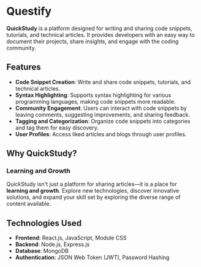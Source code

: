 # Questify

**QuickStudy** is a platform designed for writing and sharing code snippets, tutorials, and technical articles. It provides developers with an easy way to document their projects, share insights, and engage with the coding community.

## Features

- **Code Snippet Creation**: Write and share code snippets, tutorials, and technical articles.  
- **Syntax Highlighting**: Supports syntax highlighting for various programming languages, making code snippets more readable.  
- **Community Engagement**: Users can interact with code snippets by leaving comments, suggesting improvements, and sharing feedback.  
- **Tagging and Categorization**: Organize code snippets into categories and tag them for easy discovery.  
- **User Profiles**: Access liked articles and blogs through user profiles.  

## Why QuickStudy?

### Learning and Growth

QuickStudy isn't just a platform for sharing articles—it is a place for **learning and growth**. Explore new technologies, discover innovative solutions, and expand your skill set by exploring the diverse range of content available.

## Technologies Used

- **Frontend**: React.js, JavaScript, Module CSS  
- **Backend**: Node.js, Express.js  
- **Database**: MongoDB  
- **Authentication**: JSON Web Token (JWT), Password Hashing  
